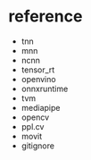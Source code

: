 # reference
  + tnn 
  + mnn
  + ncnn
  + tensor_rt
  + openvino
  + onnxruntime
  + tvm
  + mediapipe
  + opencv
  + ppl.cv
  + movit
  + gitignore